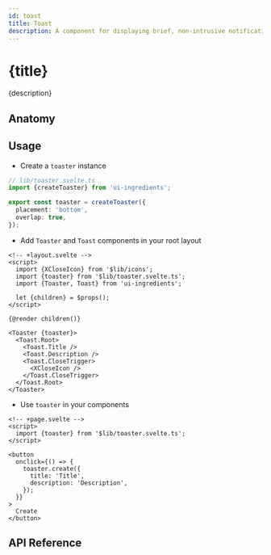 ```yaml
---
id: toast
title: Toast
description: A component for displaying brief, non-intrusive notifications or messages.
---
```


# {title}

{description}

<demo>

## Anatomy

<anatomy>

## Usage

- Create a `toaster` instance

```ts
// lib/toaster.svelte.ts
import {createToaster} from 'ui-ingredients';

export const toaster = createToaster({
  placement: 'bottom',
  overlap: true,
});
```

- Add `Toaster` and `Toast` components in your root layout

```svelte
<!-- +layout.svelte -->
<script>
  import {XCloseIcon} from '$lib/icons';
  import {toaster} from '$lib/toaster.svelte.ts';
  import {Toaster, Toast} from 'ui-ingredients';

  let {children} = $props();
</script>

{@render children()}

<Toaster {toaster}>
  <Toast.Root>
    <Toast.Title />
    <Toast.Description />
    <Toast.CloseTrigger>
      <XCloseIcon />
    </Toast.CloseTrigger>
  </Toast.Root>
</Toaster>
```

- Use `toaster` in your components

```svelte
<!-- +page.svelte -->
<script>
  import {toaster} from '$lib/toaster.svelte.ts';
</script>

<button
  onclick={() => {
    toaster.create({
      title: 'Title',
      description: 'Description',
    });
  }}
>
  Create
</button>
```

## API Reference

<api>
